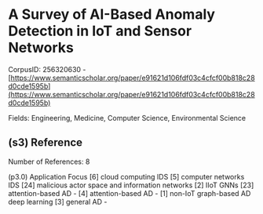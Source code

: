 # A Survey of AI-Based Anomaly Detection in IoT and Sensor Networks

CorpusID: 256320630 - [https://www.semanticscholar.org/paper/e91621d106fdf03c4cfcf00b818c28d0cde1595b](https://www.semanticscholar.org/paper/e91621d106fdf03c4cfcf00b818c28d0cde1595b)

Fields: Engineering, Medicine, Computer Science, Environmental Science

## (s3) Reference
Number of References: 8

(p3.0) Application Focus [6] cloud computing IDS [5] computer networks IDS [24] malicious actor space and information networks [2] IIoT GNNs [23] attention-based AD - [4] attention-based AD - [1] non-IoT graph-based AD deep learning [3] general AD -
